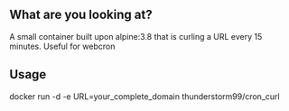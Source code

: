 ## What are you looking at?
A small container built upon alpine:3.8 that is curling a URL every 15 minutes. Useful for webcron

## Usage
docker run -d -e URL=your_complete_domain thunderstorm99/cron_curl
